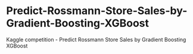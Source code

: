 # Predict-Rossmann-Store-Sales-by-Gradient-Boosting-XGBoost
Kaggle competition - Predict Rossmann Store Sales by Gradient Boosting XGBoost
